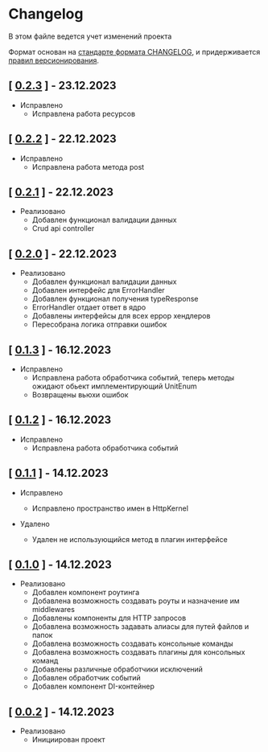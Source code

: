# Changelog

В этом файле ведется учет изменений проекта

Формат основан на [стандарте формата CHANGELOG](https://keepachangelog.com/en/1.0.0/),
и придерживается [правил версионирования](https://semver.org/spec/v2.0.0.html).

## [ [0.2.3](https://github.com/Trinity-devs/framework/releases/tag/0.2.3) ] - 23.12.2023
- Исправлено
  - Исправлена работа ресурсов

## [ [0.2.2](https://github.com/Trinity-devs/framework/releases/tag/0.2.2) ] - 22.12.2023

- Исправлено
  - Исправлена работа метода post

## [ [0.2.1](https://github.com/Trinity-devs/framework/releases/tag/0.2.1) ] - 22.12.2023

- Реализовано
    - Добавлен функционал валидации данных
    - Crud api controller

## [ [0.2.0](https://github.com/Trinity-devs/framework/releases/tag/0.2.0) ] - 22.12.2023

- Реализовано
    - Добавлен функционал валидации данных
    - Добавлен интерфейс для ErrorHandler
    - Добавлен функционал получения typeResponse
    - ErrorHandler отдает ответ в ядро
    - Добавлены интерфейсы для всех еррор хендлеров
    - Пересобрана логика отправки ошибок

## [ [0.1.3](https://github.com/Trinity-devs/framework/releases/tag/0.1.3) ] - 16.12.2023

- Исправлено
    - Исправлена работа обработчика событий, теперь методы ожидают обьект имплементирующий UnitEnum
    - Возвращены вьюхи ошибок

## [ [0.1.2](https://github.com/Trinity-devs/framework/releases/tag/0.1.2) ] - 16.12.2023

- Исправлено
    - Исправлена работа обработчика событий

## [ [0.1.1](https://github.com/Trinity-devs/framework/releases/tag/0.1.1) ] - 14.12.2023

- Исправлено
    - Исправлено пространство имен в HttpKernel

- Удалено
    - Удален не использующийся метод в плагин интерфейсе

## [ [0.1.0](https://github.com/Trinity-devs/framework/releases/tag/0.1.0) ] - 14.12.2023

- Реализовано
    - Добавлен компонент роутинга
    - Добавлена возможность создавать роуты и назначение им middlewares
    - Добавлены компоненты для HTTP запросов
    - Добавлена возможность задавать алиасы для путей файлов и папок
    - Добавлена возможность создавать консольные команды
    - Добавлена возможность создавать плагины для консольных команд
    - Добавлены различные обработчики исключений
    - Добавлен обработчик событий
    - Добавлен компонент DI-контейнер

## [ [0.0.2](https://github.com/Trinity-devs/framework/releases/tag/0.0.2) ] - 14.12.2023

- Реализовано
    - Инициирован проект